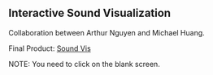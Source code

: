 ## Interactive Sound Visualization

Collaboration between Arthur Nguyen and Michael Huang.

Final Product: [Sound Vis](https://michaelyhuang23.github.io/Sound-Vis/) 

NOTE: You need to click on the blank screen.


